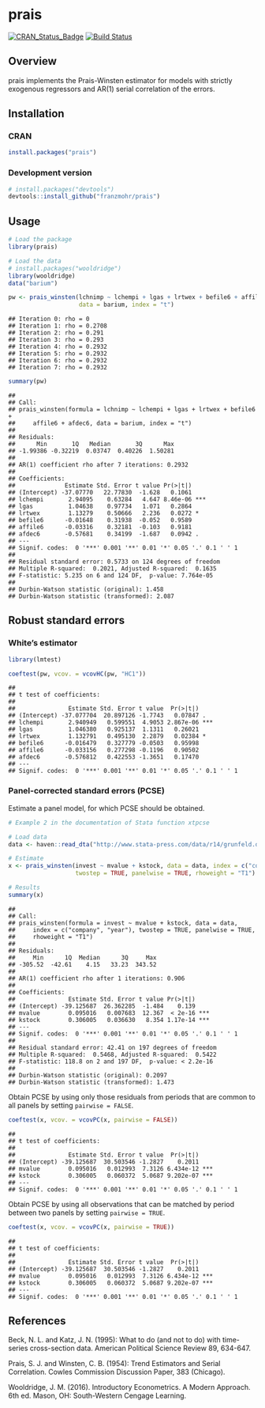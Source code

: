 
# prais

[![CRAN\_Status\_Badge](https://www.r-pkg.org/badges/version/prais)](https://cran.r-project.org/package=prais)
[![Build
Status](https://travis-ci.org/franzmohr/prais.svg?branch=master)](https://travis-ci.org/franzmohr/prais)

## Overview

prais implements the Prais-Winsten estimator for models with strictly
exogenous regressors and AR(1) serial correlation of the errors.

## Installation

### CRAN

``` r
install.packages("prais")
```

### Development version

``` r
# install.packages("devtools")
devtools::install_github("franzmohr/prais")
```

## Usage

``` r
# Load the package
library(prais)

# Load the data
# install.packages("wooldridge")
library(wooldridge)
data("barium")

pw <- prais_winsten(lchnimp ~ lchempi + lgas + lrtwex + befile6 + affile6 + afdec6,
                    data = barium, index = "t")
```

    ## Iteration 0: rho = 0
    ## Iteration 1: rho = 0.2708
    ## Iteration 2: rho = 0.291
    ## Iteration 3: rho = 0.293
    ## Iteration 4: rho = 0.2932
    ## Iteration 5: rho = 0.2932
    ## Iteration 6: rho = 0.2932
    ## Iteration 7: rho = 0.2932

``` r
summary(pw)
```

    ## 
    ## Call:
    ## prais_winsten(formula = lchnimp ~ lchempi + lgas + lrtwex + befile6 + 
    ##     affile6 + afdec6, data = barium, index = "t")
    ## 
    ## Residuals:
    ##      Min       1Q   Median       3Q      Max 
    ## -1.99386 -0.32219  0.03747  0.40226  1.50281 
    ## 
    ## AR(1) coefficient rho after 7 iterations: 0.2932
    ## 
    ## Coefficients:
    ##              Estimate Std. Error t value Pr(>|t|)    
    ## (Intercept) -37.07770   22.77830  -1.628   0.1061    
    ## lchempi       2.94095    0.63284   4.647 8.46e-06 ***
    ## lgas          1.04638    0.97734   1.071   0.2864    
    ## lrtwex        1.13279    0.50666   2.236   0.0272 *  
    ## befile6      -0.01648    0.31938  -0.052   0.9589    
    ## affile6      -0.03316    0.32181  -0.103   0.9181    
    ## afdec6       -0.57681    0.34199  -1.687   0.0942 .  
    ## ---
    ## Signif. codes:  0 '***' 0.001 '**' 0.01 '*' 0.05 '.' 0.1 ' ' 1
    ## 
    ## Residual standard error: 0.5733 on 124 degrees of freedom
    ## Multiple R-squared:  0.2021, Adjusted R-squared:  0.1635 
    ## F-statistic: 5.235 on 6 and 124 DF,  p-value: 7.764e-05
    ## 
    ## Durbin-Watson statistic (original): 1.458 
    ## Durbin-Watson statistic (transformed): 2.087

## Robust standard errors

### White’s estimator

``` r
library(lmtest)

coeftest(pw, vcov. = vcovHC(pw, "HC1"))
```

    ## 
    ## t test of coefficients:
    ## 
    ##               Estimate Std. Error t value  Pr(>|t|)    
    ## (Intercept) -37.077704  20.897126 -1.7743   0.07847 .  
    ## lchempi       2.940949   0.599551  4.9053 2.867e-06 ***
    ## lgas          1.046380   0.925137  1.1311   0.26021    
    ## lrtwex        1.132791   0.495130  2.2879   0.02384 *  
    ## befile6      -0.016479   0.327779 -0.0503   0.95998    
    ## affile6      -0.033156   0.277298 -0.1196   0.90502    
    ## afdec6       -0.576812   0.422553 -1.3651   0.17470    
    ## ---
    ## Signif. codes:  0 '***' 0.001 '**' 0.01 '*' 0.05 '.' 0.1 ' ' 1

### Panel-corrected standard errors (PCSE)

Estimate a panel model, for which PCSE should be obtained.

``` r
# Example 2 in the documentation of Stata function xtpcse

# Load data
data <- haven::read_dta("http://www.stata-press.com/data/r14/grunfeld.dta")

# Estimate
x <- prais_winsten(invest ~ mvalue + kstock, data = data, index = c("company", "year"),
                   twostep = TRUE, panelwise = TRUE, rhoweight = "T1")

# Results
summary(x)
```

    ## 
    ## Call:
    ## prais_winsten(formula = invest ~ mvalue + kstock, data = data, 
    ##     index = c("company", "year"), twostep = TRUE, panelwise = TRUE, 
    ##     rhoweight = "T1")
    ## 
    ## Residuals:
    ##     Min      1Q  Median      3Q     Max 
    ## -305.52  -42.61    4.15   33.23  343.52 
    ## 
    ## AR(1) coefficient rho after 1 iterations: 0.906
    ## 
    ## Coefficients:
    ##               Estimate Std. Error t value Pr(>|t|)    
    ## (Intercept) -39.125687  26.362285  -1.484    0.139    
    ## mvalue        0.095016   0.007683  12.367  < 2e-16 ***
    ## kstock        0.306005   0.036630   8.354 1.17e-14 ***
    ## ---
    ## Signif. codes:  0 '***' 0.001 '**' 0.01 '*' 0.05 '.' 0.1 ' ' 1
    ## 
    ## Residual standard error: 42.41 on 197 degrees of freedom
    ## Multiple R-squared:  0.5468, Adjusted R-squared:  0.5422 
    ## F-statistic: 118.8 on 2 and 197 DF,  p-value: < 2.2e-16
    ## 
    ## Durbin-Watson statistic (original): 0.2097 
    ## Durbin-Watson statistic (transformed): 1.473

Obtain PCSE by using only those residuals from periods that are common
to all panels by setting `pairwise = FALSE`.

``` r
coeftest(x, vcov. = vcovPC(x, pairwise = FALSE))
```

    ## 
    ## t test of coefficients:
    ## 
    ##               Estimate Std. Error t value  Pr(>|t|)    
    ## (Intercept) -39.125687  30.503546 -1.2827    0.2011    
    ## mvalue        0.095016   0.012993  7.3126 6.434e-12 ***
    ## kstock        0.306005   0.060372  5.0687 9.202e-07 ***
    ## ---
    ## Signif. codes:  0 '***' 0.001 '**' 0.01 '*' 0.05 '.' 0.1 ' ' 1

Obtain PCSE by using all observations that can be matched by period
between two panels by setting `pairwise = TRUE`.

``` r
coeftest(x, vcov. = vcovPC(x, pairwise = TRUE))
```

    ## 
    ## t test of coefficients:
    ## 
    ##               Estimate Std. Error t value  Pr(>|t|)    
    ## (Intercept) -39.125687  30.503546 -1.2827    0.2011    
    ## mvalue        0.095016   0.012993  7.3126 6.434e-12 ***
    ## kstock        0.306005   0.060372  5.0687 9.202e-07 ***
    ## ---
    ## Signif. codes:  0 '***' 0.001 '**' 0.01 '*' 0.05 '.' 0.1 ' ' 1

## References

Beck, N. L. and Katz, J. N. (1995): What to do (and not to do) with
time-series cross-section data. American Political Science Review 89,
634-647.

Prais, S. J. and Winsten, C. B. (1954): Trend Estimators and Serial
Correlation. Cowles Commission Discussion Paper, 383 (Chicago).

Wooldridge, J. M. (2016). Introductory Econometrics. A Modern Approach.
6th ed. Mason, OH: South-Western Cengage Learning.
